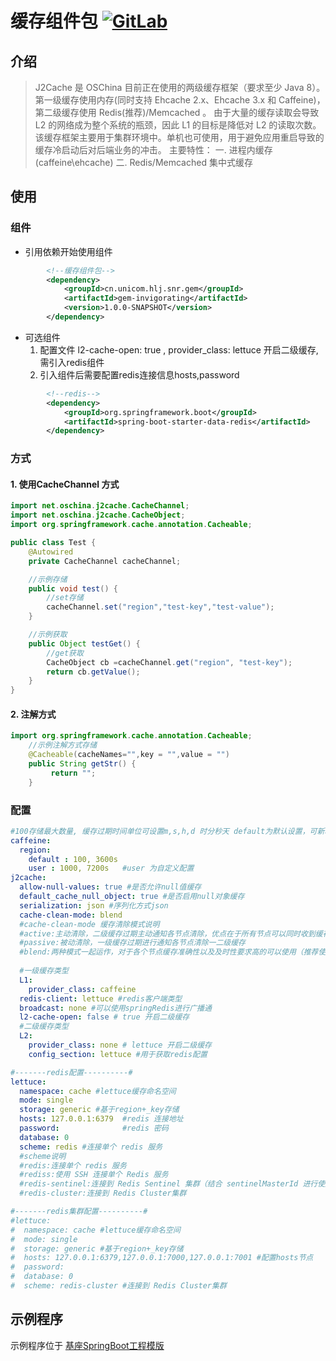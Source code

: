 # 缓存组件包 [![GitLab](http://192.168.30.124/assets/favicon-7901bd695fb93edb07975966062049829afb56cf11511236e61bcf425070e36e.png)](http://192.168.30.124/wangzj129-grouppath/develop/gem-invigorating.git)


## 介绍
> J2Cache 是 OSChina 目前正在使用的两级缓存框架（要求至少 Java 8）。第一级缓存使用内存(同时支持 Ehcache 2.x、Ehcache 3.x 和 Caffeine)，第二级缓存使用 Redis(推荐)/Memcached 。 由于大量的缓存读取会导致 L2 的网络成为整个系统的瓶颈，因此 L1 的目标是降低对 L2 的读取次数。 该缓存框架主要用于集群环境中。单机也可使用，用于避免应用重启导致的缓存冷启动后对后端业务的冲击。
> 主要特性：
> 一. 进程内缓存(caffeine\ehcache)
> 二. Redis/Memcached 集中式缓存

## 使用

### 组件

- 引用依赖开始使用组件

```xml
        <!--缓存组件包-->
        <dependency>
            <groupId>cn.unicom.hlj.snr.gem</groupId>
            <artifactId>gem-invigorating</artifactId>
            <version>1.0.0-SNAPSHOT</version>
        </dependency>
```
- 可选组件
  1. 配置文件 l2-cache-open: true , provider_class: lettuce 开启二级缓存,需引入redis组件
  2. 引入组件后需要配置redis连接信息hosts,password
```xml
        <!--redis-->
        <dependency>
            <groupId>org.springframework.boot</groupId>
            <artifactId>spring-boot-starter-data-redis</artifactId>
        </dependency>
```

### 方式
#### 1. 使用CacheChannel 方式
```Java
import net.oschina.j2cache.CacheChannel;
import net.oschina.j2cache.CacheObject;
import org.springframework.cache.annotation.Cacheable;

public class Test {
    @Autowired
    private CacheChannel cacheChannel;

    //示例存储
    public void test() {
        //set存储
        cacheChannel.set("region","test-key","test-value");
	}

    //示例获取
    public Object testGet() {
        //get获取
        CacheObject cb =cacheChannel.get("region", "test-key");
        return cb.getValue();
    }
}
```
####  2. 注解方式
```Java
import org.springframework.cache.annotation.Cacheable;
	//示例注解方式存储
    @Cacheable(cacheNames="",key = "",value = "")
    public String getStr() {
         return "";
    }
```

###  配置
```yml
#100存储最大数量, 缓存过期时间单位可设置m,s,h,d 时分秒天 default为默认设置，可新增自定义配置
caffeine:
  region:
    default : 100, 3600s
    user : 1000, 7200s   #user 为自定义配置
j2cache:
  allow-null-values: true #是否允许null值缓存
  default_cache_null_object: true #是否启用null对象缓存
  serialization: json #序列化方式json
  cache-clean-mode: blend
  #cache-clean-mode 缓存清除模式说明
  #active:主动清除，二级缓存过期主动通知各节点清除，优点在于所有节点可以同时收到缓存清除
  #passive:被动清除，一级缓存过期进行通知各节点清除一二级缓存
  #blend:两种模式一起运作，对于各个节点缓存准确性以及及时性要求高的可以使用（推荐使用前面两种模式中一种）
  
  #一级缓存类型
  L1:
    provider_class: caffeine
  redis-client: lettuce #redis客户端类型
  broadcast: none #可以使用springRedis进行广播通
  l2-cache-open: false # true 开启二级缓存
  #二级缓存类型
  L2:
    provider_class: none # lettuce 开启二级缓存
    config_section: lettuce #用于获取redis配置

#-------redis配置----------#
lettuce:
  namespace: cache #lettuce缓存命名空间
  mode: single
  storage: generic #基于region+_key存储
  hosts: 127.0.0.1:6379  #redis 连接地址
  password:              #redis 密码
  database: 0
  scheme: redis #连接单个 redis 服务
  #scheme说明
  #redis:连接单个 redis 服务
  #rediss:使用 SSH 连接单个 Redis 服务
  #redis-sentinel:连接到 Redis Sentinel 集群（结合 sentinelMasterId 进行使用）
  #redis-cluster:连接到 Redis Cluster集群

#-------redis集群配置----------#
#lettuce:
#  namespace: cache #lettuce缓存命名空间
#  mode: single
#  storage: generic #基于region+_key存储
#  hosts: 127.0.0.1:6379,127.0.0.1:7000,127.0.0.1:7001 #配置hosts节点
#  password:
#  database: 0
#  scheme: redis-cluster #连接到 Redis Cluster集群

```


## 示例程序

示例程序位于 [基座SpringBoot工程模版](http://192.168.30.124/wangzj129-grouppath/develop/talrashas-brace-template)

